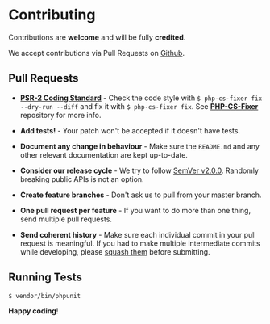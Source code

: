 # Contributing

Contributions are **welcome** and will be fully **credited**.

We accept contributions via Pull Requests on [Github](https://github.com/argentcrusade/stronghold).


## Pull Requests

- **[PSR-2 Coding Standard](https://github.com/php-fig/fig-standards/blob/master/accepted/PSR-2-coding-style-guide.md)** - Check the code style with ``$ php-cs-fixer fix --dry-run --diff`` and fix it with ``$ php-cs-fixer fix``. See **[PHP-CS-Fixer](https://github.com/FriendsOfPHP/PHP-CS-Fixer)** repository for more info.

- **Add tests!** - Your patch won't be accepted if it doesn't have tests.

- **Document any change in behaviour** - Make sure the `README.md` and any other relevant documentation are kept up-to-date.

- **Consider our release cycle** - We try to follow [SemVer v2.0.0](http://semver.org/). Randomly breaking public APIs is not an option.

- **Create feature branches** - Don't ask us to pull from your master branch.

- **One pull request per feature** - If you want to do more than one thing, send multiple pull requests.

- **Send coherent history** - Make sure each individual commit in your pull request is meaningful. If you had to make multiple intermediate commits while developing, please [squash them](http://www.git-scm.com/book/en/v2/Git-Tools-Rewriting-History#Changing-Multiple-Commit-Messages) before submitting.


## Running Tests

``` bash
$ vendor/bin/phpunit
```

**Happy coding**!
